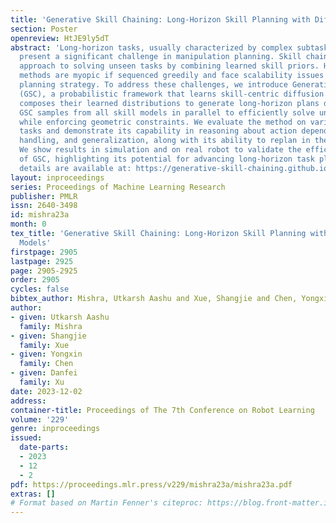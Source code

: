 ```yaml
---
title: 'Generative Skill Chaining: Long-Horizon Skill Planning with Diffusion Models'
section: Poster
openreview: HtJE9ly5dT
abstract: 'Long-horizon tasks, usually characterized by complex subtask dependencies,
  present a significant challenge in manipulation planning. Skill chaining is a practical
  approach to solving unseen tasks by combining learned skill priors. However, such
  methods are myopic if sequenced greedily and face scalability issues with search-based
  planning strategy. To address these challenges, we introduce Generative Skill Chaining
  (GSC), a probabilistic framework that learns skill-centric diffusion models and
  composes their learned distributions to generate long-horizon plans during inference.
  GSC samples from all skill models in parallel to efficiently solve unseen tasks
  while enforcing geometric constraints. We evaluate the method on various long-horizon
  tasks and demonstrate its capability in reasoning about action dependencies, constraint
  handling, and generalization, along with its ability to replan in the face of perturbations.
  We show results in simulation and on real robot to validate the efficiency and scalability
  of GSC, highlighting its potential for advancing long-horizon task planning. More
  details are available at: https://generative-skill-chaining.github.io/'
layout: inproceedings
series: Proceedings of Machine Learning Research
publisher: PMLR
issn: 2640-3498
id: mishra23a
month: 0
tex_title: 'Generative Skill Chaining: Long-Horizon Skill Planning with Diffusion
  Models'
firstpage: 2905
lastpage: 2925
page: 2905-2925
order: 2905
cycles: false
bibtex_author: Mishra, Utkarsh Aashu and Xue, Shangjie and Chen, Yongxin and Xu, Danfei
author:
- given: Utkarsh Aashu
  family: Mishra
- given: Shangjie
  family: Xue
- given: Yongxin
  family: Chen
- given: Danfei
  family: Xu
date: 2023-12-02
address:
container-title: Proceedings of The 7th Conference on Robot Learning
volume: '229'
genre: inproceedings
issued:
  date-parts:
  - 2023
  - 12
  - 2
pdf: https://proceedings.mlr.press/v229/mishra23a/mishra23a.pdf
extras: []
# Format based on Martin Fenner's citeproc: https://blog.front-matter.io/posts/citeproc-yaml-for-bibliographies/
---
```

